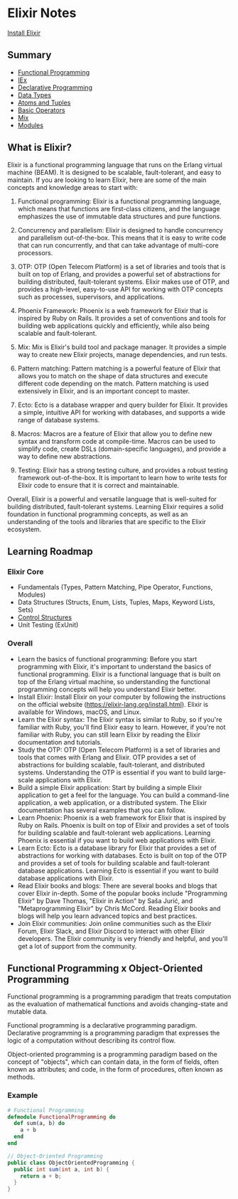 # Elixir Notes

[Install Elixir](https://elixir-lang.org/install.html) 

## Summary
- [Functional Programming](functional-programming.md)
- [IEx](IEx.md)
- [Declarative Programming](declarative-programming.md)
- [Data Types](data-types.md)
- [Atoms and Tuples](atoms-and-tuples.md)
- [Basic Operators](basic-operators.md)
- [Mix](mix.md)
- [Modules](modules.md)

## What is Elixir?

Elixir is a functional programming language that runs on the Erlang virtual machine (BEAM). It is designed to be scalable, fault-tolerant, and easy to maintain. If you are looking to learn Elixir, here are some of the main concepts and knowledge areas to start with:

1.  Functional programming: Elixir is a functional programming language, which means that functions are first-class citizens, and the language emphasizes the use of immutable data structures and pure functions.
    
2.  Concurrency and parallelism: Elixir is designed to handle concurrency and parallelism out-of-the-box. This means that it is easy to write code that can run concurrently, and that can take advantage of multi-core processors.
    
3.  OTP: OTP (Open Telecom Platform) is a set of libraries and tools that is built on top of Erlang, and provides a powerful set of abstractions for building distributed, fault-tolerant systems. Elixir makes use of OTP, and provides a high-level, easy-to-use API for working with OTP concepts such as processes, supervisors, and applications.
    
4.  Phoenix Framework: Phoenix is a web framework for Elixir that is inspired by Ruby on Rails. It provides a set of conventions and tools for building web applications quickly and efficiently, while also being scalable and fault-tolerant.
    
5.  Mix: Mix is Elixir's build tool and package manager. It provides a simple way to create new Elixir projects, manage dependencies, and run tests.
    
6.  Pattern matching: Pattern matching is a powerful feature of Elixir that allows you to match on the shape of data structures and execute different code depending on the match. Pattern matching is used extensively in Elixir, and is an important concept to master.
    
7.  Ecto: Ecto is a database wrapper and query builder for Elixir. It provides a simple, intuitive API for working with databases, and supports a wide range of database systems.
    
8.  Macros: Macros are a feature of Elixir that allow you to define new syntax and transform code at compile-time. Macros can be used to simplify code, create DSLs (domain-specific languages), and provide a way to define new abstractions.
    
9.  Testing: Elixir has a strong testing culture, and provides a robust testing framework out-of-the-box. It is important to learn how to write tests for Elixir code to ensure that it is correct and maintainable.
    

Overall, Elixir is a powerful and versatile language that is well-suited for building distributed, fault-tolerant systems. Learning Elixir requires a solid foundation in functional programming concepts, as well as an understanding of the tools and libraries that are specific to the Elixir ecosystem.

## Learning Roadmap

### Elixir Core
  - Fundamentals (Types, Pattern Matching, Pipe Operator, Functions, Modules)
  - Data Structures (Structs, Enum, Lists, Tuples, Maps, Keyword Lists, Sets)
  - [Control Structures](https://elixirschool.com/en/lessons/basics/control_structures)
  - Unit Testing (ExUnit)

### Overall 

- Learn the basics of functional programming: Before you start programming with Elixir, it's important to understand the basics of functional programming. Elixir is a functional language that is built on top of the Erlang virtual machine, so understanding the functional programming concepts will help you understand Elixir better.
- Install Elixir: Install Elixir on your computer by following the instructions on the official website (https://elixir-lang.org/install.html). Elixir is available for Windows, macOS, and Linux.
- Learn the Elixir syntax: The Elixir syntax is similar to Ruby, so if you're familiar with Ruby, you'll find Elixir easy to learn. However, if you're not familiar with Ruby, you can still learn Elixir by reading the Elixir documentation and tutorials.
- Study the OTP: OTP (Open Telecom Platform) is a set of libraries and tools that comes with Erlang and Elixir. OTP provides a set of abstractions for building scalable, fault-tolerant, and distributed systems. Understanding the OTP is essential if you want to build large-scale applications with Elixir.
- Build a simple Elixir application: Start by building a simple Elixir application to get a feel for the language. You can build a command-line application, a web application, or a distributed system. The Elixir documentation has several examples that you can follow.
- Learn Phoenix: Phoenix is a web framework for Elixir that is inspired by Ruby on Rails. Phoenix is built on top of Elixir and provides a set of tools for building scalable and fault-tolerant web applications. Learning Phoenix is essential if you want to build web applications with Elixir.
- Learn Ecto: Ecto is a database library for Elixir that provides a set of abstractions for working with databases. Ecto is built on top of the OTP and provides a set of tools for building scalable and fault-tolerant database applications. Learning Ecto is essential if you want to build database applications with Elixir.
- Read Elixir books and blogs: There are several books and blogs that cover Elixir in-depth. Some of the popular books include "Programming Elixir" by Dave Thomas, "Elixir in Action" by Saša Jurić, and "Metaprogramming Elixir" by Chris McCord. Reading Elixir books and blogs will help you learn advanced topics and best practices.
- Join Elixir communities: Join online communities such as the Elixir Forum, Elixir Slack, and Elixir Discord to interact with other Elixir developers. The Elixir community is very friendly and helpful, and you'll get a lot of support from the community.

## Functional Programming x Object-Oriented Programming

Functional programming is a programming paradigm that treats computation as the evaluation of mathematical functions and avoids changing-state and mutable data.

Functional programming is a declarative programming paradigm. Declarative programming is a programming paradigm that expresses the logic of a computation without describing its control flow.

Object-oriented programming is a programming paradigm based on the concept of "objects", which can contain data, in the form of fields, often known as attributes; and code, in the form of procedures, often known as methods.

### Example

```elixir
# Functional Programming
defmodule FunctionalProgramming do
  def sum(a, b) do
    a + b
  end
end
```

```java
// Object-Oriented Programming
public class ObjectOrientedProgramming {
  public int sum(int a, int b) {
    return a + b;
  }
}
```



